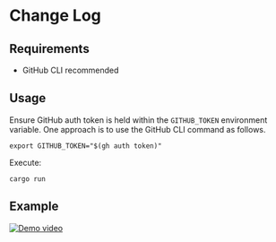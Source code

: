 # Change Log

## Requirements
- GitHub CLI recommended

## Usage
Ensure GitHub auth token is held within the `GITHUB_TOKEN` environment variable.
One approach is to use the GitHub CLI command as follows.
```
export GITHUB_TOKEN="$(gh auth token)"
```

Execute:
```
cargo run
```

## Example
[![Demo video](https://youtu.be/8T6hdO6UyBY)](https://youtu.be/8T6hdO6UyBY)

